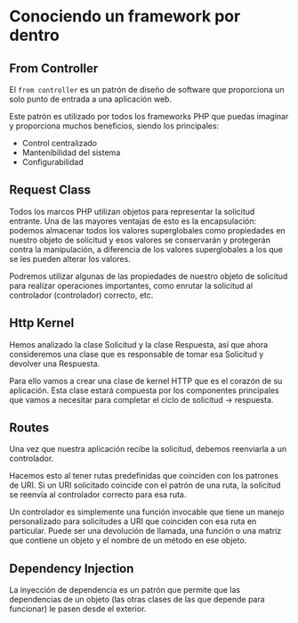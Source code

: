 # Conociendo un framework por dentro

## From Controller

El `from controller` es un patrón de diseño de software que proporciona un solo punto de entrada a una aplicación web.

Este patrón es utilizado por todos los frameworks PHP que puedas imaginar y proporciona muchos beneficios, siendo los principales:

- Control centralizado
- Mantenibilidad del sistema
- Configurabilidad

## Request Class

Todos los marcos PHP utilizan objetos para representar la solicitud entrante. Una de las mayores ventajas de esto es la encapsulación: podemos almacenar todos los valores superglobales como propiedades en nuestro objeto de solicitud y esos valores se conservarán y protegerán contra la manipulación, a diferencia de los valores superglobales a los que se les pueden alterar los valores.

Podremos utilizar algunas de las propiedades de nuestro objeto de solicitud para realizar operaciones importantes, como enrutar la solicitud al controlador (controlador) correcto, etc.

## Http Kernel
Hemos analizado la clase Solicitud y la clase Respuesta, así que ahora consideremos una clase que es responsable de tomar esa Solicitud y devolver una Respuesta.

Para ello vamos a crear una clase de kernel HTTP que es el corazón de su aplicación. Esta clase estará compuesta por los componentes principales que vamos a necesitar para completar el ciclo de solicitud -> respuesta.

## Routes

Una vez que nuestra aplicación recibe la solicitud, debemos reenviarla a un controlador.

Hacemos esto al tener rutas predefinidas que coinciden con los patrones de URI. Si un URI solicitado coincide con el patrón de una ruta, la solicitud se reenvía al controlador correcto para esa ruta.

Un controlador es simplemente una función invocable que tiene un manejo personalizado para solicitudes a URI que coinciden con esa ruta en particular. Puede ser una devolución de llamada, una función o una matriz que contiene un objeto y el nombre de un método en ese objeto.


## Dependency Injection
La inyección de dependencia es un patrón que permite que las dependencias de un objeto (las otras clases de las que depende para funcionar) le pasen desde el exterior.

